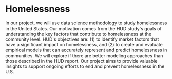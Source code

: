 # Homelessness

In our project, we will use data science methodology to study homelessness in the United States. Our motivation comes from the HUD study's goals of understanding the key factors that contribute to homelessness at the community level. HUD's objectives are: (1) to identify market factors that have a significant impact on homelessness, and (2) to create and evaluate empirical models that can accurately represent and predict homelessness in communities. We will explore if there are better modeling approaches than those described in the HUD report. Our project aims to provide valuable insights to support ongoing efforts to end and prevent homelessness in the U.S.
